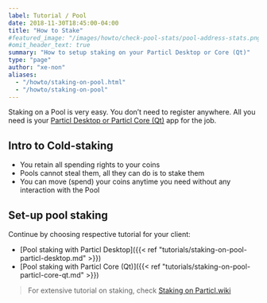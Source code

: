 ```yaml
---
label: Tutorial / Pool
date: 2018-11-30T18:45:00-04:00
title: "How to Stake"
#featured_image: "/images/howto/check-pool-stats/pool-address-stats.png"
#omit_header_text: true
summary: "How to setup staking on your Particl Desktop or Core (Qt)"
type: "page"
author: "xe-non"
aliases:
  - "/howto/staking-on-pool.html"
  - "/howto/staking-on-pool"
---
```


Staking on a Pool is very easy. You don’t need to register anywhere. All you need is your [Particl Desktop or Particl Core (Qt)](https://particl.io/downloads) app for the job.


## Intro to Cold-staking

- You retain all spending rights to your coins
- Pools cannot steal them, all they can do is to stake them
- You can move (spend) your coins anytime you need without any interaction with the Pool

## Set-up pool staking

Continue by choosing respective tutorial for your client:

- [Pool staking with Particl Desktop]({{< ref "tutorials/staking-on-pool-particl-desktop.md" >}})
- [Pool staking with Particl Core (Qt)]({{< ref "tutorials/staking-on-pool-particl-core-qt.md" >}})

> For extensive tutorial on staking, check [Staking on Particl.wiki](https://particl.wiki/tutorial/staking/cold-staking)
